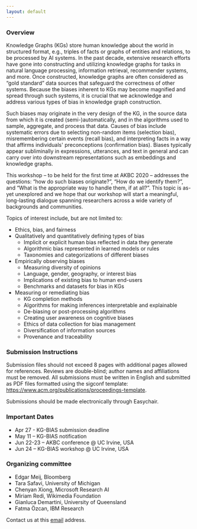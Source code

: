```yaml
---
layout: default
---
```


### Overview
Knowledge Graphs (KGs) store human knowledge about the world in structured format, e.g., triples of facts or graphs of entities and relations, to be processed by AI systems. In the past decade, extensive research efforts have gone into constructing and utilizing knowledge graphs for tasks in natural language processing, information retrieval, recommender systems, and more. Once constructed, knowledge graphs are often considered as “gold standard” data sources that safeguard the correctness of other systems. Because the biases inherent to KGs may become magnified and spread through such systems, it is crucial that we acknowledge and address various types of bias in knowledge graph construction. 

Such biases may originate in the very design of the KG, in the source data from which it is created (semi-)automatically, and in the algorithms used to sample, aggregate, and process that data.
Causes of bias include systematic errors due to selecting non-random items (selection bias), misremembering certain events (recall bias), and interpreting facts in a way that affirms individuals' preconceptions (confirmation bias). Biases typically appear subliminally in expressions, utterances, and text in general and can carry over into downstream representations such as embeddings and knowledge graphs. 

This workshop – to be held for the first time at AKBC 2020 – addresses the questions: “how do such biases originate?”, “How do we identify them?”, and “What is the appropriate way to handle them, if at all?”.  This topic is as-yet unexplored and we hope that our workshop will start a meaningful, long-lasting dialogue spanning researchers across a wide variety of backgrounds and communities. 

Topics of interest include, but are not limited to:
* Ethics, bias, and fairness
* Qualitatively and quantitatively defining types of bias
  * Implicit or explicit human bias reflected in data they generate
  * Algorithmic bias represented in learned models or rules
  * Taxonomies and categorizations of different biases
* Empirically observing biases
  * Measuring diversity of opinions
  * Language, gender, geography, or interest bias
  * Implications of existing bias to human end-users
  * Benchmarks and datasets for bias in KGs
* Measuring or remediating bias
  * KG completion methods
  * Algorithms for making inferences interpretable and explainable
  * De-biasing or post-processing algorithms 
  * Creating user awareness on cognitive biases
  * Ethics of data collection for bias management
  * Diversification of information sources
  * Provenance and traceability

### Submission Instructions

Submission files should not exceed 8 pages with additional pages allowed for references. Reviews are double-blind; author names and affiliations must be removed. All submissions must be written in English and submitted as PDF files formatted using the sigconf template: https://www.acm.org/publications/proceedings-template.

Submissions should be made electronically through Easychair.

### Important Dates
* Apr 27 - KG-BIAS submission deadline
* May 11 – KG-BIAS notification
* Jun 22-23 – AKBC conference @ UC Irvine, USA
* Jun 24 – KG-BIAS workshop @ UC Irvine, USA

### Organizing committee
* Edgar Meij, Bloomberg
* Tara Safavi, University of Michigan
* Chenyan Xiong, Microsoft Research AI
* Miriam Redi, Wikimedia Foundation
* Gianluca Demartini, University of Queensland
* Fatma Özcan, IBM Research

Contact us at this <a href="mailto:kg-bias@googlegroups.com">email</a> address.
